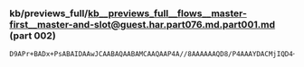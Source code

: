 ### kb/previews_full/kb__previews_full__flows__master-first__master-and-slot@guest.har.part076.md.part001.md (part 002)

```md
D9APr+BADx+PsABAIDAAwJCAABAQAABAMCAAQAAP4A//8AAAAAAQD8/P4AAAYDACMjIQD4+vsAAQMCAAEB/wABBAIA/wEAAAI
```

```
